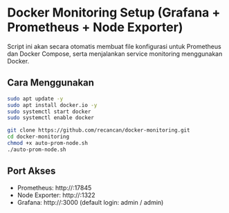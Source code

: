 # Docker Monitoring Setup (Grafana + Prometheus + Node Exporter)

Script ini akan secara otomatis membuat file konfigurasi untuk Prometheus dan Docker Compose, serta menjalankan service monitoring menggunakan Docker.

## Cara Menggunakan

```bash
sudo apt update -y
sudo apt install docker.io -y
sudo systemctl start docker
sudo systemctl enable docker

git clone https://github.com/recancan/docker-monitoring.git
cd docker-monitoring
chmod +x auto-prom-node.sh
./auto-prom-node.sh
```

## Port Akses

- Prometheus: http://<ip-address>:17845
- Node Exporter: http://<ip-address>:1322
- Grafana: http://<ip-address>:3000 (default login: admin / admin)
